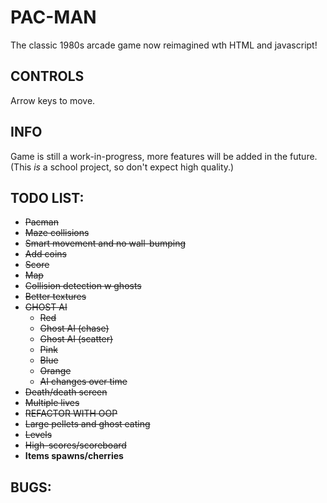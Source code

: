 # PAC-MAN
The classic 1980s arcade game now reimagined wth HTML and javascript!
## CONTROLS
Arrow keys to move.
## INFO
Game is still a work-in-progress, more features will be added in the future.<br/>
(This _is_ a school project, so don't expect high quality.)
## TODO LIST:
* ~~Pacman~~
* ~~Maze collisions~~
* ~~Smart movement and no wall-bumping~~
* ~~Add coins~~ 
* ~~Score~~
* ~~Map~~
* ~~Collision detection w ghosts~~
* ~~Better textures~~
* ~~GHOST AI~~
    * ~~Red~~
    * ~~Ghost AI (chase)~~
    * ~~Ghost AI (scatter)~~
    * ~~Pink~~
    * ~~Blue~~
    * ~~Orange~~
    * ~~AI changes over time~~
* ~~Death/death screen~~
* ~~Multiple lives~~
* ~~REFACTOR WITH OOP~~
* ~~Large pellets and ghost eating~~
* ~~Levels~~
* ~~High-scores/scoreboard~~
* **Items spawns/cherries**
## BUGS: